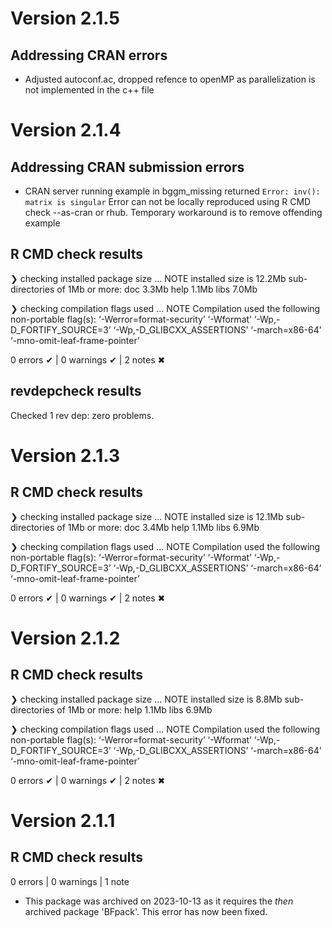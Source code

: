 # Version 2.1.5
## Addressing CRAN errors
- Adjusted autoconf.ac, dropped refence to openMP as parallelization is not implemented in the c++ file

# Version 2.1.4
## Addressing CRAN submission errors
- CRAN server running example in bggm_missing returned `Error: inv(): matrix is singular`
  Error can not be locally reproduced using R CMD check --as-cran or rhub. 
  Temporary workaround is to remove offending example

## R CMD check results

❯ checking installed package size ... NOTE
    installed size is 12.2Mb
    sub-directories of 1Mb or more:
      doc    3.3Mb
      help   1.1Mb
      libs   7.0Mb

❯ checking compilation flags used ... NOTE
  Compilation used the following non-portable flag(s):
    ‘-Werror=format-security’ ‘-Wformat’ ‘-Wp,-D_FORTIFY_SOURCE=3’
    ‘-Wp,-D_GLIBCXX_ASSERTIONS’ ‘-march=x86-64’
    ‘-mno-omit-leaf-frame-pointer’

0 errors ✔ | 0 warnings ✔ | 2 notes ✖

## revdepcheck results
Checked 1 rev dep: zero problems.

# Version 2.1.3
## R CMD check results

❯ checking installed package size ... NOTE
    installed size is 12.1Mb
    sub-directories of 1Mb or more:
      doc    3.4Mb
      help   1.1Mb
      libs   6.9Mb

❯ checking compilation flags used ... NOTE
  Compilation used the following non-portable flag(s):
    ‘-Werror=format-security’ ‘-Wformat’ ‘-Wp,-D_FORTIFY_SOURCE=3’
    ‘-Wp,-D_GLIBCXX_ASSERTIONS’ ‘-march=x86-64’
    ‘-mno-omit-leaf-frame-pointer’

0 errors ✔ | 0 warnings ✔ | 2 notes ✖


# Version 2.1.2
## R CMD check results

❯ checking installed package size ... NOTE
    installed size is  8.8Mb
    sub-directories of 1Mb or more:
      help   1.1Mb
      libs   6.9Mb

❯ checking compilation flags used ... NOTE
  Compilation used the following non-portable flag(s):
    ‘-Werror=format-security’ ‘-Wformat’ ‘-Wp,-D_FORTIFY_SOURCE=3’
    ‘-Wp,-D_GLIBCXX_ASSERTIONS’ ‘-march=x86-64’
    ‘-mno-omit-leaf-frame-pointer’

0 errors ✔ | 0 warnings ✔ | 2 notes ✖

# Version 2.1.1
## R CMD check results

0 errors | 0 warnings | 1 note

* This package was archived on 2023-10-13 as it requires the _then_ archived package 'BFpack'.
  This error has now been fixed. 
